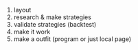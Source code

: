 1. layout
2. research & make strategies
3. validate strategies (backtest)
4. make it work
5. make a outfit (program or just local page)
